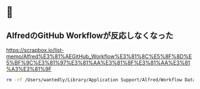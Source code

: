 # 📝

## AlfredのGitHub Workflowが反応しなくなった

https://scrapbox.io/list-memo/Alfred%E3%81%AEGitHub_Workflow%E3%81%8C%E5%8F%8D%E5%BF%9C%E3%81%97%E3%81%AA%E3%81%8F%E3%81%AA%E3%81%A3%E3%81%9F

```bash
rm -rf /Users/wantedly/Library/Application Support/Alfred/Workflow Data/de.gh01.alfred.github
```
